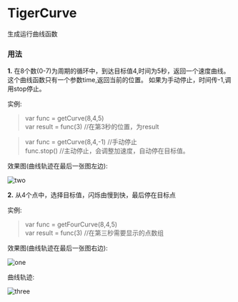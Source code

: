 # TigerCurve
生成运行曲线函数

### 用法
**1.** 在8个数(0-7)为周期的循环中，到达目标值4,时间为5秒，返回一个速度曲线。这个曲线函数只有一个参数time,返回当前的位置。 如果为手动停止，时间传-1,调用stop停止。

实例:
> var func = getCurve(8,4,5)   
> var result = func(3) //在第3秒的位置，为result

> var func = getCurve(8,4,-1)   //手动停止  
> func.stop()    //主动停止，会调整加速度，自动停在目标值。
  
效果图(曲线轨迹在最后一张图左边):

  ![two](https://github.com/zx6733090/TigerCurve/blob/master/two.gif) 

**2.**  从4个点中，选择目标值，闪烁由慢到快，最后停在目标点

实例:
> var func = getFourCurve(8,4,5)  
> var result = func(3) //在第三秒需要显示的点数组

效果图(曲线轨迹在最后一张图右边):

  ![one](https://github.com/zx6733090/TigerCurve/blob/master/one.gif) 

曲线轨迹:

![three](https://github.com/zx6733090/TigerCurve/blob/master/three.jpg) 
